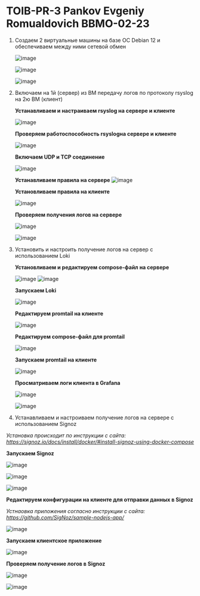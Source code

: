 # TOIB-PR-3 Pankov Evgeniy Romualdovich BBMO-02-23

1. Создаем 2 виртуальные машины на базе ОС Debian 12 и обеспечиваем между ними сетевой обмен

   ![image](Screenshots/1.png)

   ![image](Screenshots/2.png)

   ![image](Screenshots/3.png)
   
2. Включаем на 1й (сервер) из ВМ передачу логов по протоколу rsyslog на 2ю ВМ (клиент)
   
   **Устанавливаем и настраиваем rsyslog на сервере и клиенте**

   ![image](Screenshots/4.png)

   **Проверяем работоспособность rsyslogна сервере и клиенте**

   ![image](Screenshots/5.png)

   **Включаем UDP и TCP соединение**

   ![image](Screenshots/6.png)

   **Устанавливаем правила на сервере**
   ![image](Screenshots/7.png)

   **Установливаем правила на клиенте**
   
   ![image](Screenshots/8.png)

   **Проверяем получения логов на сервере**
   
   ![image](Screenshots/9.png)

   ![image](Screenshots/10.png)

3. Установить и настроить получение логов на сервер с использованием Loki
   
   **Установливаем и редактируем compose-файл на сервере**
 
   ![image](Screenshots/11.png)
   ![image](Screenshots/12.png)
   
   **Запускаем Loki**
 
   ![image](Screenshots/13.png)
 
   **Редактируем promtail на клиенте**
 
   ![image](Screenshots/14.png)

   **Редактируем compose-файл для promtail**
 
   ![image](Screenshots/15.png)
  
   **Запускаем promtail на клиенте**
 
   ![image](Screenshots/16.png)

   **Просматриваем логи клиента в Grafana**
 
   ![image](Screenshots/17.png)

   ![image](Screenshots/18.png)
 
 4. Устанавливаем и настроиваем получение логов на сервере с использованием Signoz

   _Установка происходит по инструкции с сайта: https://signoz.io/docs/install/docker/#install-signoz-using-docker-compose_

   **Запускаем Signoz**
   
   ![image](Screenshots/19.png)
   
   ![image](Screenshots/20.png)
   
   ![image](Screenshots/21.png)
   
   **Редактируем конфигурации на клиенте для отправки данных в Signoz**
   
   _Устнаовка приложения согласно инструкции с сайта: https://github.com/SigNoz/sample-nodejs-app/_
   
   ![image](Screenshots/22.png)

   **Запускаем клиентское приложение**
   
   ![image](Screenshots/23.png)
   
   **Проверяем получение логов в Signoz**
   
   ![image](Screenshots/24.png)
   
   ![image](Screenshots/25.png)
